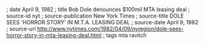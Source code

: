; date April 9, 1982
; title Bob Dole denounces $100mil MTA leasing deal
; source-id nyt
; source-publication New York Times
; source-title DOLE SEES 'HORROR STORY' IN M.T.A. LEASING DEAL
; source-date April 9, 1982
; source-url http://www.nytimes.com/1982/04/09/nyregion/dole-sees-horror-story-in-mta-leasing-deal.html
; tags mta ravitch
